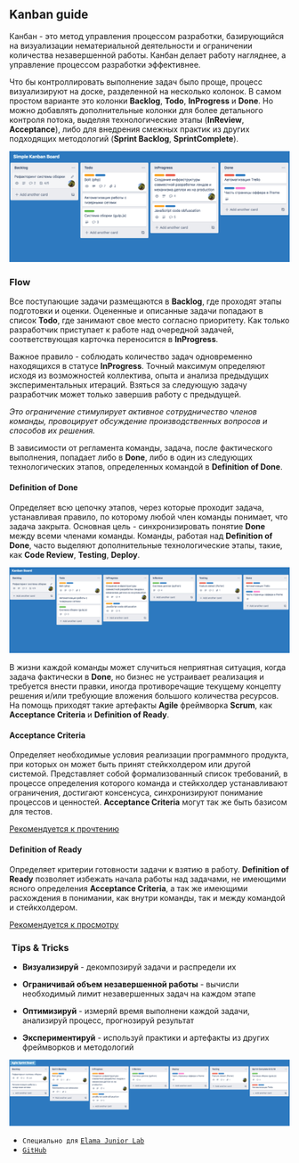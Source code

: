 ## Kanban guide

Канбан - это метод управления процессом разработки, базирующийся на визуализации нематериальной деятельности и 
ограничении количества незавершенной работы. Канбан делает работу нагляднее, а управление процессом разработки эффективнее.

Что бы контроллировать выполнение задач было проще, процесс визуализируют на доске, разделенной на несколько колонок. 
В самом простом варианте это колонки **Backlog**, **Todo**, **InProgress** и **Done**. Но можно добавлять дополнительные колонки для более 
детального контроля потока, выделяя технологические этапы (**InReview**, **Acceptance**), либо для внедрения смежных практик из 
других подходящих методологий (**Sprint Backlog**, **SprintComplete**).

![Simple Kanban Board](img/simple_kanban_board.png)


### Flow

Все поступающие задачи размещаются в **Backlog**, где проходят этапы подготовки и оценки. 
Оцененные и описанные задачи попадают в список **Todo**, где занимают свое место согласно приоритету.
Как только разработчик приступает к работе над очередной задачей, соответствующая карточка переносится в **InProgress**.

Важное правило - соблюдать количество задач одновременно находящихся в статусе **InProgress**. 
Точный максимум определяют исходя из возможностей коллектива, опыта и анализа предыдущих экспериментальных итераций.
Взяться за следующую задачу разработчик может только завершив работу с предыдущей.

_Это ограничение стимулирует активное сотрудничество членов команды,_
_провоцирует обсуждение производственных вопросов и способов их решения._

В зависимости от регламента команды, задача, после фактического выполнения, попадает либо в **Done**, либо в один 
из следующих технологических этапов, определенных командой в **Definition of Done**. 

#### Definition of Done
Определяет всю цепочку этапов, через которые проходит задача, устанавливая правило, по которому любой член команды
понимает, что задача закрыта. Основная цель - синхронизировать понятие **Done** между всеми членами команды.
Команды, работая над **Definition of Done**, часто выделяют дополнительные технологические этапы, 
такие, как **Code Review**, **Testing**, **Deploy**.

![Kanban Board](img/kanban_board.png)

В жизни каждой команды может случиться неприятная ситуация, когда задача фактически в **Done**, но бизнес не устраивает 
реализация и требуется внести правки, иногда противоречащие текущему концепту решения и/или требующие вложения 
большого количества ресурсов.  На помощь приходят такие артефакты **Agile** фреймворка **Scrum**, как 
**Acceptance Criteria** и **Definition of Ready**.

#### Acceptance Criteria
Определяет необходимые условия реализации программного продукта, при которых он может быть принят стейкхолдером или 
другой системой. Представляет собой формализованный список требований, в процессе определения которого команда 
и стейкхолдер устанавливают ограничения, достигают консенсуса, синхронизируют понимание процессов и ценностей.
**Acceptance Criteria** могут так же быть базисом для тестов. 

[Рекомендуется к прочтению](https://rubygarage.org/blog/clear-acceptance-criteria-and-why-its-important)

#### Definition of Ready
Определяет критерии готовности задачи к взятию в работу. **Definition of Ready** позволяет избежать начала работы над 
задачами, не имеющими ясного определения **Acceptance Criteria**, а так же имеющими расхождения в понимании, как внутри 
команды, так и между командой и стейкхолдером.

[Рекомендуется к просмотру](https://www.youtube.com/watch?v=XkhJDbaW0j0)  

###  Tips & Tricks

- **Визуализируй** - декомпозируй задачи и распредели их

- **Ограничивай объем незавершенной работы** - вычисли необходимый лимит незавершенных задач на каждом этапе

- **Оптимизируй** - измеряй время выполнени каждой задачи, анализируй процесс, прогнозируй результат

- **Экспериментируй** - используй практики и артефакты из других фреймворков и методологий

![Agile Sprint Board](img/agile_sprint_board.png)


- `Специально для` [`Elama Junior Lab`](https://juniorlab.ru/)
- [`GitHub`](https://github.com/1urch/junior-kanban)


